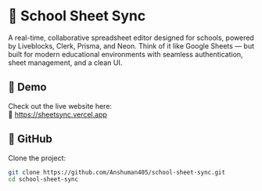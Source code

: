 # 🧠 School Sheet Sync

A real-time, collaborative spreadsheet editor designed for schools, powered by Liveblocks, Clerk, Prisma, and Neon. Think of it like Google Sheets — but built for modern educational environments with seamless authentication, sheet management, and a clean UI.

## 🚀 Demo

Check out the live website here:  
🔗 https://sheetsync.vercel.app

## 🔗 GitHub

Clone the project:

```bash
git clone https://github.com/Anshuman405/school-sheet-sync.git
cd school-sheet-sync
